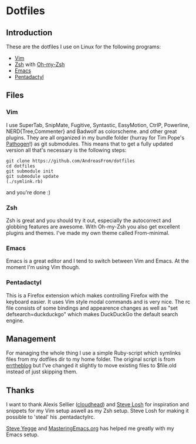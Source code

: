 Dotfiles
========

Introduction
------------

These are the dotfiles I use on Linux for the following programs:

* [Vim](http://www.vim.org)
* [Zsh](http://www.zsh.org) with [Oh-my-Zsh](http://www.github.com/robbyrussell/oh-my-zsh)
* [Emacs](http://www.gnu.org/emacs)
* [Pentadactyl](http://dactyl.sourceforge.net/pentadactyl)

Files
-----

### Vim

I use SuperTab, SnipMate, Fugitive, Syntastic, EasyMotion, CtrlP, Powerline, NERD{Tree,Commenter} and Badwolf as colorscheme.
and other great plugins. They are all organized in my bundle folder
(hurray for Tim Pope's [Pathogen](http://www.github.com/tpope/vim-pathogen)!) as git submodules. This means that to get a fully updated version all that's necessary is the following steps:

    git clone https://github.com/AndreasFrom/dotfiles
    cd dotfiles
    git submodule init
    git submodule update
    (./symlink.rb)
    
and you're done :)

### Zsh

Zsh is great and you should try it out, especially the autocorrect and globbing
features are awesome. With Oh-my-Zsh you also get excellent plugins and themes.
I've made my own theme called From-minimal.

### Emacs

Emacs is a great editor and I tend to switch between Vim and Emacs. At the
moment I'm using Vim though.

### Pentadactyl

This is a Firefox extension which makes controlling Firefox with the keyboard
easier. It uses Vim style modal commands and is very nice.
The rc file consists of some bindings and appearence changes as well
as "set defsearch=duckduckgo" which makes DuckDuckGo the default search engine.

Management
----------

For managing the whole thing I use a simple Ruby-script which symlinks files
from my dotfiles dir to my home folder. The original script is from
[errtheblog](http://errtheblog.com/posts/89-huba-huba) but I've changed it slightly to move existing files to
$file.old instead of just skipping them.

Thanks
------
I want to thank Alexis Sellier ([cloudhead](http://www.cloudhead.com)) and [Steve Losh](http://www.stevelosh.com) for inspiration and snippets for my Vim setup aswell as my Zsh setup.
Steve Losh for making it possible to 'steal' his .pentadactylrc.

[Steve Yegge](http://steve-yegge.blogspot.com) and [MasteringEmacs.org](http://masteringemacs.org) has helped me greatly with my Emacs setup.
